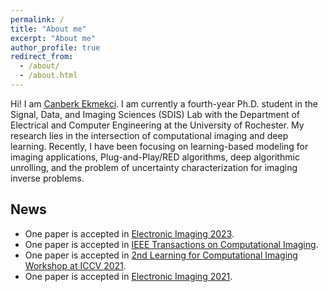 ```yaml
---
permalink: /
title: "About me"
excerpt: "About me"
author_profile: true
redirect_from:
  - /about/
  - /about.html
---
```


Hi! I am [Canberk Ekmekci](http://ipa-reader.xyz/?text=d%CA%92anb%C9%9B%C9%BEk%CA%B0%20ek%CC%9Fmek%CC%9Fd%CA%92i). I am currently a fourth-year Ph.D. student in the Signal, Data, and Imaging Sciences (SDIS) Lab with the Department of Electrical and Computer Engineering at the University of Rochester. My research lies in the intersection of computational imaging and deep learning. Recently, I have been focusing on learning-based modeling for imaging applications, Plug-and-Play/RED algorithms, deep algorithmic unrolling, and the problem of uncertainty characterization for imaging inverse problems. 


News
---
* One paper is accepted in [Electronic Imaging 2023](https://www.imaging.org/site/IST/IST/Conferences/EI/EI2023/Conference/C_COIMG.aspx).
* One paper is accepted in [IEEE Transactions on Computational Imaging](https://ieeexplore.ieee.org/xpl/RecentIssue.jsp?punumber=6745852).
* One paper is accepted in [2nd Learning for Computational Imaging Workshop at ICCV 2021](https://sites.google.com/view/lci-iccv2021).
* One paper is accepted in [Electronic Imaging 2021](http://www.imaging.org/site/IST/IST/Conferences/EI/EI_2021/Conference/C_COIMG.aspx).
